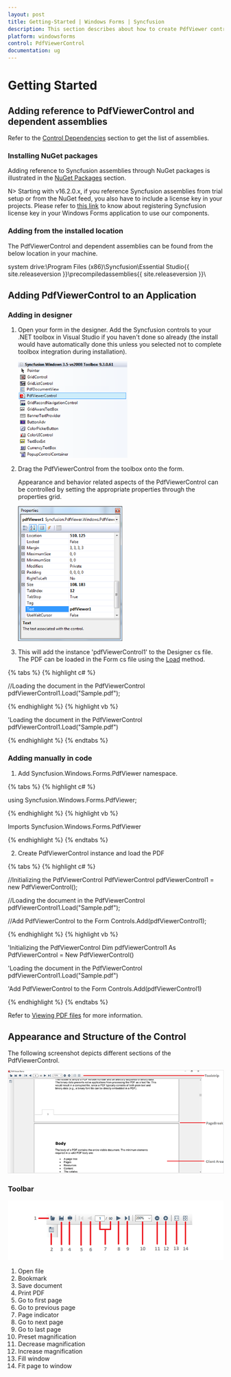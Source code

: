 ```yaml
---
layout: post
title: Getting-Started | Windows Forms | Syncfusion
description: This section describes about how to create PdfViewer control in Windows Forms application.
platform: windowsforms
control: PdfViewerControl
documentation: ug
---
```


# Getting Started

## Adding reference to PdfViewerControl and dependent assemblies

Refer to the [Control Dependencies](https://help.syncfusion.com/windowsforms/control-dependencies#pdf-viewer) section to get the list of assemblies.

### Installing NuGet packages

Adding reference to Syncfusion assemblies through NuGet packages is illustrated in the [NuGet Packages](https://help.syncfusion.com/windowsforms/nuget-packages) section. 

N> Starting with v16.2.0.x, if you reference Syncfusion assemblies from trial setup or from the NuGet feed, you also have to include a license key in your projects. Please refer to [this link](https://help.syncfusion.com/common/essential-studio/licensing/license-key) to know about registering Syncfusion license key in your Windows Forms application to use our components.

### Adding from the installed location

The PdfViewerControl and dependent assemblies can be found from the below location in your machine. 

system drive:\Program Files (x86)\Syncfusion\Essential Studio\{{ site.releaseversion }}\precompiledassemblies\{{ site.releaseversion }}\

## Adding PdfViewerControl to an Application

### Adding in designer


1) Open your form in the designer. Add the Syncfusion controls to your .NET toolbox in Visual Studio if you haven't done so already (the install would have automatically done this unless you selected not to complete toolbox integration during installation).
   
   ![Windows forms pdfviewer drag and drop from toolbox](Getting-Started_images/Getting-Started_img1.png)





2) Drag the PdfViewerControl from the toolbox onto the form.



   Appearance and behavior related aspects of the PdfViewerControl can be controlled by setting the appropriate properties through the properties grid. 

   ![Windows forms pdfviewer displays properties window of control](Getting-Started_images/Getting-Started_img2.png)
   

3) This will add the instance 'pdfViewerControl1' to the Designer cs file. The PDF can be loaded in the Form cs file using the [Load](https://help.syncfusion.com/cr/cref_files/windowsforms/Syncfusion.PdfViewer.Windows~Syncfusion.Windows.Forms.PdfViewer.PdfViewerControl~Load(String).html) method. 

{% tabs %}
{% highlight c# %}

//Loading the document in the PdfViewerControl
pdfViewerControl1.Load("Sample.pdf");

{% endhighlight %}
{% highlight vb %}

'Loading the document in the PdfViewerControl
pdfViewerControl1.Load("Sample.pdf")

{% endhighlight %}
{% endtabs %}
	
### Adding manually in code

1) Add Syncfusion.Windows.Forms.PdfViewer namespace.

{% tabs %}
{% highlight c# %}

using Syncfusion.Windows.Forms.PdfViewer;

{% endhighlight %}
{% highlight vb %}

Imports Syncfusion.Windows.Forms.PdfViewer

{% endhighlight %}
{% endtabs %}
		
		
2) Create PdfViewerControl instance and load the PDF

{% tabs %}
{% highlight c# %}

//Initializing the PdfViewerControl
PdfViewerControl pdfViewerControl1 = new PdfViewerControl();

//Loading the document in the PdfViewerControl
pdfViewerControl1.Load("Sample.pdf");

//Add PdfViewerControl to the Form
Controls.Add(pdfViewerControl1);

{% endhighlight %}
{% highlight vb %}

'Initializing the PdfViewerControl
Dim pdfViewerControl1 As PdfViewerControl = New PdfViewerControl()

'Loading the document in the PdfViewerControl
pdfViewerControl1.Load("Sample.pdf")

'Add PdfViewerControl to the Form
Controls.Add(pdfViewerControl1)

{% endhighlight %}
{% endtabs %}
   
   Refer to [Viewing PDF files](/windowsforms/pdfviewer/working-with-pdf-viewer#viewing-pdf-files) for more information.

## Appearance and Structure of the Control

The following screenshot depicts different sections of the PdfViewerControl.

![Windows forms pdfviewer displays different section of control](Getting-Started_images/Getting-Started_img3.png)


### Toolbar

![Windows forms pdfviewer displays the toolbar](Getting-Started_images/Getting-Started_img4.png)



1. Open file
2. Bookmark 
3. Save document
4. Print PDF
5. Go to first page
6. Go to previous page
7. Page indicator
8. Go to next page
9. Go to last page
10. Preset magnification
11. Decrease magnification
12. Increase magnification
13. Fill window
14. Fit page to window
